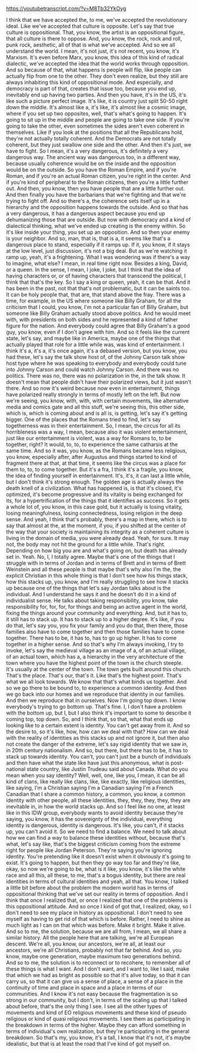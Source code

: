 https://youtubetranscript.com/?v=M8Tb32YkOvg

 I think that we have accepted the, to me, we've accepted the revolutionary ideal. Like we've accepted that culture is opposite. Let's say that true culture is oppositional. That, you know, the artist is an oppositional figure, that all culture is there to oppose. And, you know, the rock, rock and roll, punk rock, aesthetic, all of that is what we've accepted. And so we all understand the world. I mean, it's not just, it's not recent, you know, it's Marxism. It's even before Marx, you know, this idea of this kind of radical dialectic, we've accepted the idea that the world works through opposition. And so because of that, what happens is people will flip, like people can actually flip from one to the other. They don't even realize, but they still are always inhabiting this kind of oppositional mode. And especially, and democracy is part of that, creates that issue too, because you end up, inevitably end up having two parties. And then you have, it's in the US, it's like such a picture perfect image. It's like, it is country just split 50-50 right down the middle. It's almost like a, it's like, it's almost like a cosmic image, where if you set up two opposites, well, that's what's going to happen. It's going to sit up in the middle and people are going to take one side. If you're going to take the other, even sometimes the sides aren't even coherent in themselves. Like if you look at the positions that all the Republicans hold, they're not actually totally coherent. And the Democrats are not totally coherent, but they just swallow one side and the other. And then it's just, we have to fight. So I mean, it's a very dangerous, it's definitely a very dangerous way. The ancient way was dangerous too, in a different way, because usually coherence would be on the inside and the opposition would be on the outside. So you have the Roman Empire, and if you're Roman, and if you're an actual Roman citizen, you're right in the center. And if you're kind of peripheral to the Roman citizens, then you're a little further out. And then, you know, then you have people that are a little further out. And then finally you have the barbarians that we're fighting and that we're trying to fight off. And so there's a, the coherence sets itself up in a hierarchy and the opposition happens towards the outside. And so that has a very dangerous, it has a dangerous aspect because you end up dehumanizing those that are outside. But now with democracy and a kind of dialectical thinking, what we've ended up creating is the enemy within. So it's like inside your thing, you set up an opposition. And so then your enemy is your neighbor. And so, man, that is, that is a, it seems like that's a dangerous place to stand, especially if it ramps up. If it, you know, if it stays at the low level, just discussion, it's not a big deal. But as we're watching it ramp up, yeah, it's a frightening. What I was wondering was if there's a way to imagine, what else? I mean, in real time right now. Besides a king, David, or a queen. In the sense, I mean, I joke, I joke, but I think that the idea of having characters or, or of having characters that transcend the political, I think that that's the key. So I say a king or queen, yeah, it can be that. And it has been in the past, not that that's not problematic, but it can be saints too. It can be holy people that, that are, that stand above the fray. There was a time, for example, in the US where someone like Billy Graham, for all the criticism that I could, you know, I'm not a particular fan of Billy Graham, but someone like Billy Graham actually stood above politics. And he would meet with, with presidents on both sides and he represented a kind of father figure for the nation. And everybody could agree that Billy Graham's a good guy, you know, even if I don't agree with him. And so it feels like the current state, let's say, and maybe like in America, maybe one of the things that actually played that role for a little while was, was kind of entertainment. I think it's a, it's a, it's once again, it's a debased version, but you know, you had these, let's say the talk show host of, of the Johnny Carson talk show host type where he was speaking to everybody and everybody could tune into Johnny Carson and could watch Johnny Carson. And there was no politics. There was no, there was no polarization in the, in the talk show. It doesn't mean that people didn't have their polarized views, but it just wasn't there. And so now it's weird because now even in entertainment, things have polarized really strongly in terms of mostly left on the left. But now we're seeing, you know, with, with, with certain movements, like alternative media and comics gate and all this stuff, we're seeing this, this other side, which is, which is coming about and is all is, is getting, let's say it's getting bigger. One of the places that the Romans tried to find, let's say togetherness was in their entertainment. So, I mean, the circus for all its horribleness was a way, I mean, because also it was violent entertainment, just like our entertainment is violent, was a way for Romans to, to be together, right? It would, to, to, to experience the same catharsis at the same time. And so it was, you know, as the Romans became less religious, you know, especially after, after Augustus and things started to kind of fragment there at that, at that time, it seems like the circus was a place for them to, to, to come together. But it's a fra, I think it's a fragile, you know, the idea of finding yourself in entertainment. It's, it's, it can last a little while, but I don't think it's strong enough. The golden age is actually always the death knell of a civilization. What has happened is, is that it's closed, it's optimized, it's become progressive and its vitality is being exchanged for its, for a hypertrification of the things that it identifies as success. So it gets a whole lot of, you know, in this case gold, but it actually is losing vitality, losing meaningfulness, losing connectedness, losing religion in the deep sense. And yeah, I think that's probably, there's a map in there, which is to say that almost at the, at the moment, if you, if you shifted at the center of the way that your society is maintaining its integrity as a coherent culture is living in the domain of media, you were already dead. Yeah, for sure. It may not, the body may not hit the ground for a little while. That's right. Depending on how big you are and what's going on, but death has already set in. Yeah. No, I, I totally agree. Maybe that's one of the things that I struggle with in terms of Jordan and in terms of Brett and in terms of Brett Weinstein and all these people is that maybe that's why also I'm the, the explicit Christian in this whole thing is that I don't see how his things stack, how this stacks up, you know, and I'm really struggling to see how it stacks up because one of the things that let's say Jordan talks about is the individual. And I understand he says it and he doesn't do it in a kind of individualist sense. He talks about taking responsibility, you know, take responsibility for, for, for, for things and being an active agent in the world, fixing the things around your community and everything. And, but it has to, it still has to stack up. It has to stack up to a higher degree. It's like, if you do that, let's say you, you fix your family and you do that, then there, those families also have to come together and then those families have to come together. There has to be, it has to, has to go up higher. It has to come together in a higher sense. And so that's why I'm always invoking, I try to invoke, let's say the medieval village as an image of a, of an actual village, of an actual town, which has a, a hierarchy in the very architecture of the town where you have the highest point of the town is the church steeple. It's usually at the center of the town. The town gets built around this church. That's the place. That's our, that's it. Like that's the highest point. That's what we all look towards. We know that that's what binds us together. And so we go there to be bound to, to experience a common identity. And then we go back into our homes and we reproduce that identity in our families. And then we reproduce that in ourselves. Now I'm going top down. I know everybody's trying to go bottom up. That's fine. I, I don't have a problem with the bottom up, but I, but I also think it's important to some to describe it coming top, top down. So, and I think that, so that, what that ends up looking like to a certain extent is identity. You can't get away from it. And so the desire to, so it's like, how, how can we deal with that? How can we deal with the reality of identities as this stacks up and not ignore it, but then also not create the danger of the extreme, let's say rigid identity that we saw in, in 20th century nationalism. And so, but there, but there has to be, it has to stack up towards identity. You can't, you can't just be a bunch of individuals and then have what the state like have just this anonymous, what is post-national state country, like Justin Trudeau said about Canada. What do you mean when you say identity? Well, well, one, like you, I mean, it can be all kind of clans, like really like clans, like, like exactly, like religious identities, like saying, I'm a Christian saying I'm a Canadian saying I'm a French Canadian that I share a common history, a common, you know, a common identity with other people, all these identities, they, they, they, they, they are inevitable in, in how the world stacks up. And so I feel like no one, at least like in this IDW group, everybody wants to avoid identity because they're saying, you know, it has the sovereignty of the individual, everything identity is dangerous, identity is dangerous. It's like, you can't, if it stacks up, you can't avoid it. So we need to find a balance. We need to talk about how we can find a way to balance these identities without, because that's what, let's say like, that's the biggest criticism coming from the extreme right for people like Jordan Peterson. They're saying you're ignoring identity. You're pretending like it doesn't exist when it obviously it's going to exist. It's going to happen, but then they go way too far and they're like, okay, so now we're going to be, what is it like, you know, it's like the white race and all this, all these, to me, that's a bogus identity, but there are real identities in terms of cultural identities and yeah, all that. You know, I talked a little bit before about the problem the modern world has in terms of oppositional thinking that we've set our reality in terms of opposition. And I think that once I realized that, or once I realized that one of the problems is this oppositional attitude. And so once I kind of got that, I realized, okay, so I don't need to see my place in history as oppositional. I don't need to see myself as having to get rid of that which is before. Rather, I need to shine as much light as I can on that which was before. Make it bright. Make it alive. And so to me, the solution, because we are all from, I mean, we all share a similar history. All the people here that are talking, we're all European descent. We're all, you know, our ancestors, we're all, at least our ancestors, we're all Christians, probably not that far behind. And so, you know, maybe one generation, maybe maximum two generations behind. And so to me, the solution is to reconnect or to recohere, to remember all of these things is what I want. And I don't want, and I want to, like I said, make that which we had as bright as possible so that it's alive today, so that it can carry us, so that it can give us a sense of place, a sense of a place in the continuity of time and place in space and a place in terms of our communities. And I know it's not easy because the fragmentation is so strong in our community, but I don't, in terms of the scaling up that I talked about before, that's the only thing I see. I see all the other types of movements and kind of EO religious movements and these kind of pseudo religious or kind of quasi religious movements. I see them as participating in the breakdown in terms of the higher. Maybe they can afford something in terms of individual's own realization, but they're participating in the general breakdown. So that's my, you know, it's a tall, I know that it's not, it's maybe idealistic, but that is at least the road that I've kind of got myself on.